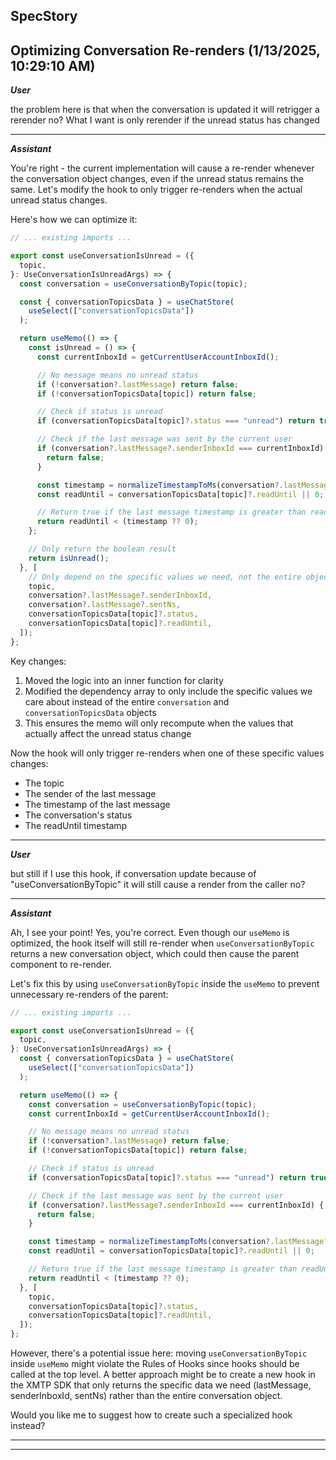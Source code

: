 ## SpecStory

## Optimizing Conversation Re-renders (1/13/2025, 10:29:10 AM)

_**User**_

the problem here is that when the conversation is updated it will retrigger a rerender no? What I want is only rerender if the unread status has changed

---

_**Assistant**_

You're right - the current implementation will cause a re-render whenever the conversation object changes, even if the unread status remains the same. Let's modify the hook to only trigger re-renders when the actual unread status changes.

Here's how we can optimize it:

```typescript:features/conversation-list/hooks/useConversationIsUnread.ts
// ... existing imports ...

export const useConversationIsUnread = ({
  topic,
}: UseConversationIsUnreadArgs) => {
  const conversation = useConversationByTopic(topic);

  const { conversationTopicsData } = useChatStore(
    useSelect(["conversationTopicsData"])
  );

  return useMemo(() => {
    const isUnread = () => {
      const currentInboxId = getCurrentUserAccountInboxId();

      // No message means no unread status
      if (!conversation?.lastMessage) return false;
      if (!conversationTopicsData[topic]) return false;

      // Check if status is unread
      if (conversationTopicsData[topic]?.status === "unread") return true;

      // Check if the last message was sent by the current user
      if (conversation?.lastMessage?.senderInboxId === currentInboxId) {
        return false;
      }

      const timestamp = normalizeTimestampToMs(conversation?.lastMessage?.sentNs);
      const readUntil = conversationTopicsData[topic]?.readUntil || 0;

      // Return true if the last message timestamp is greater than readUntil
      return readUntil < (timestamp ?? 0);
    };

    // Only return the boolean result
    return isUnread();
  }, [
    // Only depend on the specific values we need, not the entire objects
    topic,
    conversation?.lastMessage?.senderInboxId,
    conversation?.lastMessage?.sentNs,
    conversationTopicsData[topic]?.status,
    conversationTopicsData[topic]?.readUntil,
  ]);
};
```

Key changes:
1. Moved the logic into an inner function for clarity
2. Modified the dependency array to only include the specific values we care about instead of the entire `conversation` and `conversationTopicsData` objects
3. This ensures the memo will only recompute when the values that actually affect the unread status change

Now the hook will only trigger re-renders when one of these specific values changes:
- The topic
- The sender of the last message
- The timestamp of the last message
- The conversation's status
- The readUntil timestamp

---

_**User**_

but still if I use this hook, if conversation update because of "useConversationByTopic" it will still cause a render from the caller no?

---

_**Assistant**_

Ah, I see your point! Yes, you're correct. Even though our `useMemo` is optimized, the hook itself will still re-render when `useConversationByTopic` returns a new conversation object, which could then cause the parent component to re-render.

Let's fix this by using `useConversationByTopic` inside the `useMemo` to prevent unnecessary re-renders of the parent:

```typescript:features/conversation-list/hooks/useConversationIsUnread.ts
// ... existing imports ...

export const useConversationIsUnread = ({
  topic,
}: UseConversationIsUnreadArgs) => {
  const { conversationTopicsData } = useChatStore(
    useSelect(["conversationTopicsData"])
  );

  return useMemo(() => {
    const conversation = useConversationByTopic(topic);
    const currentInboxId = getCurrentUserAccountInboxId();

    // No message means no unread status
    if (!conversation?.lastMessage) return false;
    if (!conversationTopicsData[topic]) return false;

    // Check if status is unread
    if (conversationTopicsData[topic]?.status === "unread") return true;

    // Check if the last message was sent by the current user
    if (conversation?.lastMessage?.senderInboxId === currentInboxId) {
      return false;
    }

    const timestamp = normalizeTimestampToMs(conversation?.lastMessage?.sentNs);
    const readUntil = conversationTopicsData[topic]?.readUntil || 0;

    // Return true if the last message timestamp is greater than readUntil
    return readUntil < (timestamp ?? 0);
  }, [
    topic,
    conversationTopicsData[topic]?.status,
    conversationTopicsData[topic]?.readUntil,
  ]);
};
```

However, there's a potential issue here: moving `useConversationByTopic` inside `useMemo` might violate the Rules of Hooks since hooks should be called at the top level. A better approach might be to create a new hook in the XMTP SDK that only returns the specific data we need (lastMessage, senderInboxId, sentNs) rather than the entire conversation object.

Would you like me to suggest how to create such a specialized hook instead?

---



---

